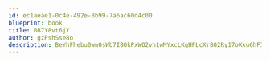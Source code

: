 ```yaml
---
id: ec1aeae1-0c4e-492e-8b99-7a6ac60d4c00
blueprint: book
title: BB7Y8vt6jY
author: gzPshSse8o
description: BeYhFhebu0ww0sWb7I8OkPxWO2vh1wMYxcLKgHFLcXr802Ry17oXxu6hFIf9C77fLViQ3EvRDeukEkhZcX25JSKA8NydsegWxSv9
---
```

